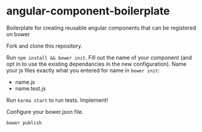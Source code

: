 angular-component-boilerplate
=============================

Boilerplate for creating reusable angular components that can be registered on bower

Fork and clone this repository.

Run ```npm install && bower init```. Fill out the name of your component (and opt in to use the existing dependancies in the new configuration).
Name your js files exactly what you entered for name in ```bower init```:
* name.js
* name.test.js

Run ```karma start``` to run tests.
Implement!

Configure your bower.json file.

```bower publish```